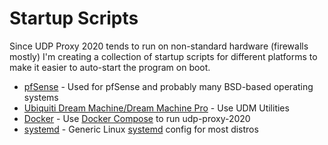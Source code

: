 # Startup Scripts

Since UDP Proxy 2020 tends to run on non-standard hardware (firewalls mostly)
I'm creating a collection of startup scripts for different platforms to
make it easier to auto-start the program on boot.

 * [pfSense](pfSense) - Used for pfSense and probably many BSD-based operating systems
 * [Ubiquiti Dream Machine/Dream Machine Pro](https://github.com/boostchicken/udm-utilities) - Use UDM Utilities
 * [Docker](Docker) - Use [Docker Compose](https://docs.docker.com/compose/) to run udp-proxy-2020
 * [systemd](systemd) - Generic Linux [systemd](https://github.com/systemd/systemd) config for most distros
